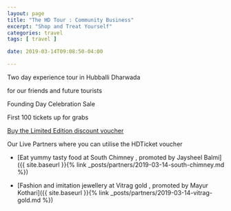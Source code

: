 ```yaml
---
layout: page
title: "The HD Tour : Community Business"
excerpt: "Shop and Treat Yourself"
categories: travel
tags: [ travel ]

date: 2019-03-14T09:08:50-04:00

---
```



Two day experience tour in Hubballi Dharwada

for our friends and future tourists


Founding Day Celebration Sale

First 100 tickets up for grabs


[Buy the Limited Edition discount voucher](https://ti.to/the-hd-tour/march-weekends/with/mlk-6mmacp)

Our Live Partners where you can utilise the HDTicket voucher

* [Eat yummy tasty food at South Chimney , promoted by Jaysheel Balmi]({{ site.baseurl }}{% link _posts/partners/2019-03-14-south-chimney.md %})

* [Fashion and imitation jewellery at Vitrag gold , promoted by Mayur Kothari]({{ site.baseurl }}{% link _posts/partners/2019-03-14-vitrag-gold.md %})


<!--
Buy products and get Discounts at our local community business

* [Buy delicious Chocolates from A & A Chocolates , promoted by Anand Kustagi](aachocolates.in)

* [Eat yummy tasty food at South Chimney , promoted by Jaysheel Balmi](slabs.tech)

* [Take ride's around the city in cycles from Deepak Cycles , promoted by Sanket Shah](slabs.tech)

* [Wear colorful clothes from Kothari & Bros shop, promoted by Bharat Kothari](slabs.tech)

* [Flaunt beautiful hand-crafted jewellery TheSilver_Culture , promoted by Chandni Kothari](slabs.tech)

* [Witness Cashew sorting industry, promoted by Ashish Bohara](slabs.tech)

* [Partake healthy nutritious drinks, promoted by Gagandeep Hosmani](slabs.tech)

* [Fashion and imitation jewellery at Vitrag gold , promoted by Mayur Kothari](slabs.tech)
-->
